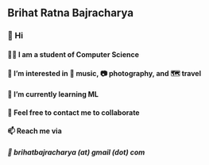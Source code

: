 ## Brihat Ratna Bajracharya

### 👋 Hi

#### :student: I am a student of Computer Science
#### 👀 I’m interested in :musical_note: music, :camera: photography, and :world_map: travel
#### 🌱 I’m currently learning ML
#### 💞️ Feel free to contact me to collaborate
#### 📫 Reach me via
##### :email: brihatbajracharya (at) gmail (dot) com

<!---
Brihat9/Brihat9 is a ✨ special ✨ repository because its `README.md` (this file) appears on your GitHub profile.
You can click the Preview link to take a look at your changes.
--->
